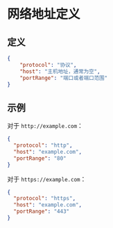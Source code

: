 # 网络地址定义

## 定义
~~~json
{
	"protocol": "协议",
	"host": "主机地址，通常为空",
	"portRange": "端口或者端口范围"
}
~~~

## 示例
对于 `http://example.com`：
~~~json
{
  "protocol": "http",
  "host": "example.com",
  "portRange": "80"
}
~~~


对于 `https://example.com`：
~~~json
{
  "protocol": "https",
  "host": "example.com",
  "portRange": "443"
}
~~~
